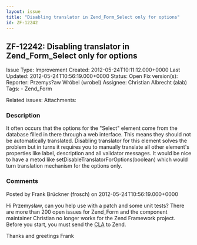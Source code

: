```yaml
---
layout: issue
title: "Disabling translator in Zend_Form_Select only for options"
id: ZF-12242
---
```


ZF-12242: Disabling translator in Zend\_Form\_Select only for options
---------------------------------------------------------------------

 Issue Type: Improvement Created: 2012-05-24T10:11:12.000+0000 Last Updated: 2012-05-24T10:56:19.000+0000 Status: Open Fix version(s): 
 Reporter:  Przemys?aw Wróbel (wrobel)  Assignee:  Christian Albrecht (alab)  Tags: - Zend\_Form
 
 Related issues: 
 Attachments: 
### Description

It often occurs that the options for the "Select" element come from the database filled in there through a web interface. This means they should not be automatically translated. Disabling translator for this element solves the problem but in turns it requires you to manually translate all other element's properties like label, description and all validator messages. It would be nice to have a metod like setDisableTranslatorForOptions(boolean) which would turn translation mechanism for the options only.

 

 

### Comments

Posted by Frank Brückner (frosch) on 2012-05-24T10:56:19.000+0000

Hi Przemysław, can you help use with a patch and some unit tests? There are more than 200 open issues for Zend\_Form and the component maintainer Christian no longer works for the Zend Framework project. Before you start, you must send the [CLA](http://framework.zend.com/cla) to Zend.

Thanks and greetings Frank

 

 